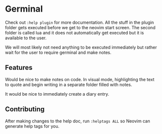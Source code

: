 # Germinal

Check out `:help plugin` for more documentation. All the
stuff in the plugin folder gets executed before we get to
the neovim start screen. The second folder is called lua
and it does not automatically get executed but it is 
available to the user.

We will most likely not need anything to be executed
immediately but rather wait for the user to require
germinal and make notes.

## Features

Would be nice to make notes on code. In visual mode,
highlighting the text to quote and begin writing in 
a separate folder filled with notes.

It would be nice to immediately create a diary entry.

## Contributing

After making changes to the help doc, run `:helptags ALL`
so Neovim can generate help tags for you.
